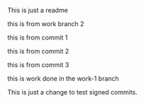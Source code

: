 This is just a readme

this is from work branch 2

this is from commit 1

this is from commit 2

this is from commit 3

this is work done in the work-1 branch

This is just a change to test signed commits.
